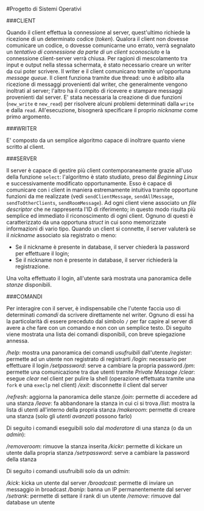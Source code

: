 #Progetto di Sistemi Operativi

###CLIENT

Quando il client effettua la connessione al server, quest'ultimo richiede la ricezione di un determinato codice (*token*). Qualora il client non dovesse comunicare un codice, o dovesse comunicarne uno errato, verrà segnalato un *tentativo di connessione da parte di un client sconosciuto* e la connessione client-server verrà chiusa.
Per ragioni di mescolamento tra input e output nella stessa schermata, è stato necessario creare un writer da cui poter scrivere. Il writer e il client comunicano tramite un'opportuna *message queue*. Il client funziona tramite due thread: uno è adibito alla ricezione di messaggi provenienti dal writer, che generalmente vengono inoltrati al server; l'altro ha il compito di ricevere e stampare messaggi provenienti dal server. E' stata necessaria la creazione di due funzioni (`new_write` e `new_read`) per risolvere alcuni problemi determinati dalla `write` e dalla `read`.
All'esecuzione, bisognerà specificare il proprio *nickname* come primo argomento. 

###WRITER

E' composto da un semplice algoritmo capace di inoltrare quanto viene scritto al client.

###SERVER

Il server è capace di gestire più client contemporaneamente grazie all'uso della funzione `select`: l'algoritmo è stato studiato, preso dal *Beginning Linux* e successivamente modificato opportunamente. Esso è capace di comunicare con i client in maniera estremamente intuitiva tramite opportune funzioni da me realizzate (vedi `sendClientMessage`, `sendAllMessage`, `sendToOtherClients`, `sendRoomMessage`).
Ad ogni client viene associato un *file descriptor* che ne rappresenta l'ID di riferimento; in questo modo risulta più semplice ed immediato il riconoscimento di ogni client. Ognuno di questi è caratterizzato da una opportuna *struct* in cui sono memorizzate informazioni di vario tipo.
Quando un client si connette, il server valuterà se il *nickname* associato sia registrato o meno:

* Se il nickname è presente in database, il server chiederà la password per effettuare il login;
* Se il nickname non è presente in database, il server richiederà la registrazione.

Una volta effettuato il login, all'utente sarà mostrata una panoramica delle *stanze* disponibili.

###COMANDI

Per interagire con il server, è indispensabile che l'utente faccia uso di determinati *comandi* da scrivere direttamente nel writer. Ognuno di essi ha la particolarità di essere preceduto dal simbolo `/` per far capire al server di avere a che fare con un comando e non con un semplice testo. Di seguito viene mostrata una lista dei comandi disponibili, con breve spiegazione annessa.

*/help*: mostra una panoramica dei comandi *usufruibili* dall'utente
*/register*: permette ad un utente non registrato di registrarti
*/login*: necessario per effettuare il login
*/setpassword*: serve a cambiare la propria password
*/pm*: permette una comunicazione tra due utenti tramite *Private Message*
*/clear*: esegue *clear* nel client per pulire la shell (operazione effettuata tramite una `fork` e una `execlp` nel client)
*/exit*: disconnette il client dal server

*/refresh*: aggiorna la panoramica delle stanze
*/join*: permette di accedere ad una stanza
*/leave*: fa abbandonare la stanza in cui ci si trova
*/list*: mostra la lista di utenti all'interno della propria stanza
*/makeroom*: permette di creare una stanza (solo gli *utenti avanzati* possono farlo)

Di seguito i comandi eseguibili solo dal *moderatore* di una stanza (o da un *admin*):

*/removeroom*: rimuove la stanza inserita
*/kickr*: permette di kickare un utente dalla propria stanza
*/setrpassword*: serve a cambiare la password della stanza

Di seguito i comandi usufruibili solo da un *admin*:

*/kick*: kicka un utente dal server
*/broadcast*: permette di inviare un messaggio in broadcast
*/banip*: banna un IP permanentemente dal server
*/setrank*: permette di settare il rank di un utente
*/remove*: rimuove dal database un utente

